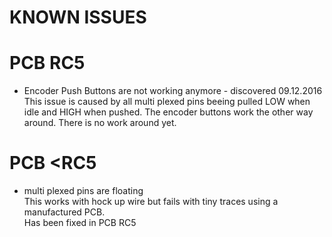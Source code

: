 KNOWN ISSUES
============



PCB RC5
=======
* Encoder Push Buttons are not working anymore - discovered 09.12.2016    
  This issue is caused by all multi plexed pins beeing pulled LOW when idle and HIGH when pushed. The encoder buttons work the other way around. There is no work around yet.


PCB <RC5
========
* multi plexed pins are floating    
  This works with hock up wire but fails with tiny traces using a manufactured PCB.     
  Has been fixed in PCB RC5